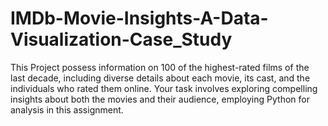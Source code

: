 # IMDb-Movie-Insights-A-Data-Visualization-Case_Study
This Project possess information on 100 of the highest-rated films of the last decade, including diverse details about each movie, its cast, and the individuals who rated them online. Your task involves exploring compelling insights about both the movies and their audience, employing Python for analysis in this assignment.
